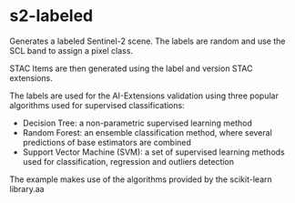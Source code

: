 # s2-labeled

Generates a labeled Sentinel-2 scene. The labels are random and use the SCL band to assign a pixel class.

STAC Items are then generated using the label and version STAC extensions.

The labels are used for the AI-Extensions validation using three popular algorithms used for supervised classifications:

* Decision Tree: a non-parametric supervised learning method
* Random Forest: an ensemble classification method, where several predictions of base estimators are combined
* Support Vector Machine (SVM): a set of supervised learning methods used for classification, regression and outliers detection

The example makes use of the algorithms provided by the scikit-learn library.aa